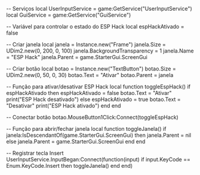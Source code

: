 -- Serviços
local UserInputService = game:GetService("UserInputService")
local GuiService = game:GetService("GuiService")

-- Variável para controlar o estado do ESP Hack
local espHackAtivado = false

-- Criar janela
local janela = Instance.new("Frame")
janela.Size = UDim2.new(0, 200, 0, 100)
janela.BackgroundTransparency = 1
janela.Name = "ESP Hack"
janela.Parent = game.StarterGui.ScreenGui

-- Criar botão
local botao = Instance.new("TextButton")
botao.Size = UDim2.new(0, 50, 0, 30)
botao.Text = "Ativar"
botao.Parent = janela

-- Função para ativar/desativar ESP Hack
local function toggleEspHack()
 if espHackAtivado then
 espHackAtivado = false
 botao.Text = "Ativar"
 print("ESP Hack desativado")
 else
 espHackAtivado = true
 botao.Text = "Desativar"
 print("ESP Hack ativado")
 end
end

-- Conectar botão
botao.MouseButton1Click:Connect(toggleEspHack)

-- Função para abrir/fechar janela
local function toggleJanela()
 if janela:IsDescendantOf(game.StarterGui.ScreenGui) then
 janela.Parent = nil
 else
 janela.Parent = game.StarterGui.ScreenGui
 end
end

-- Registrar tecla Insert
UserInputService.InputBegan:Connect(function(input)
 if input.KeyCode == Enum.KeyCode.Insert then
 toggleJanela()
 end
end)
